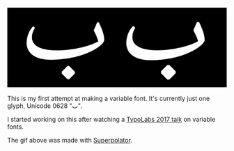 ![Promo Image](/documentation/images/demo.gif)

This is my first attempt at making a variable font. It's currently just one glyph, Unicode 0628 "ب".

I started working on this after watching a [TypoLabs 2017 talk](https://www.youtube.com/watch?v=l9xTa-qfR6o) on variable fonts.

The gif above was made with [Superpolator](http://superpolator.com/).
